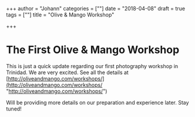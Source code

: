 +++
author = "Johann"
categories = [""]
date = "2018-04-08"
draft = true
tags = [""]
title = "Olive & Mango Workshop"

+++
# The First Olive & Mango Workshop

This is just a quick update regarding our first photography workshop in Trinidad. We are very excited. See all the details at [http://oliveandmango.com/workshops/](http://oliveandmango.com/workshops/ "http://oliveandmango.com/workshops/")

Will be providing more details on our preparation and experience later. Stay tuned!